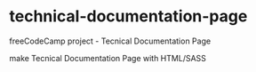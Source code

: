 # technical-documentation-page
freeCodeCamp project - Tecnical Documentation Page

make Tecnical Documentation Page with HTML/SASS
